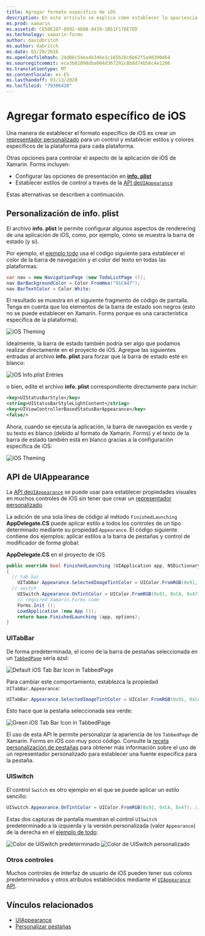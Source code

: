 ```yaml
---
title: Agregar formato específico de iOS
description: En este artículo se explica cómo establecer la apariencia específica de iOS sin usar un representador personalizado de Xamarin. Forms.
ms.prod: xamarin
ms.assetid: CE50E207-D092-4D88-8439-1B51F178E7ED
ms.technology: xamarin-forms
author: davidbritch
ms.author: dabritch
ms.date: 01/29/2016
ms.openlocfilehash: 24d86c54ea4b346e1c165b28c6b62f5a98390d64
ms.sourcegitcommit: eca3b01098dba004d367292c8b0d74b58c4e1206
ms.translationtype: MT
ms.contentlocale: es-ES
ms.lasthandoff: 03/13/2020
ms.locfileid: "79306420"
---
```

# <a name="adding-ios-specific-formatting"></a>Agregar formato específico de iOS

Una manera de establecer el formato específico de iOS es crear un [representador personalizado](~/xamarin-forms/app-fundamentals/custom-renderer/index.md) para un control y establecer estilos y colores específicos de la plataforma para cada plataforma.

Otras opciones para controlar el aspecto de la aplicación de iOS de Xamarin. Forms incluyen:

- Configurar las opciones de presentación en [ **info. plist**](#info-plist)
- Establecer estilos de control a través de la [API de`UIAppearance`](#uiappearance)

Estas alternativas se describen a continuación.

<a name="info-plist"/>

## <a name="customizing-infoplist"></a>Personalización de info. plist

El archivo **info. plist** le permite configurar algunos aspectos de renderering de una aplicación de iOS, como, por ejemplo, cómo se muestra la barra de estado (y si).

Por ejemplo, el [ejemplo todo](https://docs.microsoft.com/samples/xamarin/xamarin-forms-samples/todo) usa el código siguiente para establecer el color de la barra de navegación y el color del texto en todas las plataformas:

```csharp
var nav = new NavigationPage (new TodoListPage ());
nav.BarBackgroundColor = Color.FromHex("91CA47");
nav.BarTextColor = Color.White;
```

El resultado se muestra en el siguiente fragmento de código de pantalla. Tenga en cuenta que los elementos de la barra de estado son negros (esto no se puede establecer en Xamarin. Forms porque es una característica específica de la plataforma).

![](theme-images/status-default-sml.png "iOS Theming")

Idealmente, la barra de estado también podría ser algo que podamos realizar directamente en el proyecto de iOS. Agregue las siguientes entradas al archivo **info. plist** para forzar que la barra de estado esté en blanco:

![](theme-images/info-plist.png "iOS Info.plist Entries")

o bien, edite el archivo **info. plist** correspondiente directamente para incluir:

```xml
<key>UIStatusBarStyle</key>
<string>UIStatusBarStyleLightContent</string>
<key>UIViewControllerBasedStatusBarAppearance</key>
<false/>
```

Ahora, cuando se ejecuta la aplicación, la barra de navegación es verde y su texto es blanco (debido al formato de Xamarin. Forms) *y* el texto de la barra de estado también está en blanco gracias a la configuración específica de iOS:

![](theme-images/status-white-sml.png "iOS Theming")

<a name="uiappearance"/>

## <a name="uiappearance-api"></a>API de UIAppearance

La [API de`UIAppearance`](~/ios/user-interface/ios-ui/introduction-to-the-appearance-api.md) se puede usar para establecer propiedades visuales en muchos controles de iOS *sin* tener que crear un [representador personalizado](~/xamarin-forms/app-fundamentals/custom-renderer/index.md).

La adición de una sola línea de código al método `FinishedLaunching` **AppDelegate.CS** puede aplicar estilo a todos los controles de un tipo determinado mediante su propiedad `Appearance`. El código siguiente contiene dos ejemplos: aplicar estilos a la barra de pestañas y control de modificador de forma global:

**AppDelegate.CS** en el proyecto de iOS

```csharp
public override bool FinishedLaunching (UIApplication app, NSDictionary options)
{
  // tab bar
    UITabBar.Appearance.SelectedImageTintColor = UIColor.FromRGB(0x91, 0xCA, 0x47); // green
  // switch
    UISwitch.Appearance.OnTintColor = UIColor.FromRGB(0x91, 0xCA, 0x47); // green
    // required Xamarin.Forms code
    Forms.Init ();
    LoadApplication (new App ());
    return base.FinishedLaunching (app, options);
}
```

### <a name="uitabbar"></a>UITabBar

De forma predeterminada, el icono de la barra de pestañas seleccionada en un [`TabbedPage`](~/xamarin-forms/app-fundamentals/navigation/tabbed-page.md)
sería azul:

![](theme-images/tabbar-default.png "Default iOS Tab Bar Icon in TabbedPage")

Para cambiar este comportamiento, establezca la propiedad `UITabBar.Appearance`:

```csharp
UITabBar.Appearance.SelectedImageTintColor = UIColor.FromRGB(0x91, 0xCA, 0x47); // green
```

Esto hace que la pestaña seleccionada sea verde:

![](theme-images/tabbar-custom.png "Green iOS Tab Bar Icon in TabbedPage")

El uso de esta API le permite personalizar la apariencia de los `TabbedPage` de Xamarin. Forms en iOS con muy poco código. Consulte la [receta personalización de pestañas](https://github.com/xamarin/recipes/tree/master/Recipes/xamarin-forms/iOS/customize-tabs) para obtener más información sobre el uso de un representador personalizado para establecer una fuente específica para la pestaña.

### <a name="uiswitch"></a>UISwitch

El control `Switch` es otro ejemplo en el que se puede aplicar un estilo sencillo:

```csharp
UISwitch.Appearance.OnTintColor = UIColor.FromRGB(0x91, 0xCA, 0x47); // green
```

Estas dos capturas de pantalla muestran el control `UISwitch` predeterminado a la izquierda y la versión personalizada (valor `Appearance`) de la derecha en el [ejemplo de todo](https://docs.microsoft.com/samples/xamarin/xamarin-forms-samples/todo):

![](theme-images/switch-default.png "Color de UISwitch predeterminado") ![](theme-images/switch-custom.png "Color de UISwitch personalizado")

### <a name="other-controls"></a>Otros controles

Muchos controles de interfaz de usuario de iOS pueden tener sus colores predeterminados y otros atributos establecidos mediante el [`UIAppearance` API](~/ios/user-interface/ios-ui/introduction-to-the-appearance-api.md).

## <a name="related-links"></a>Vínculos relacionados

- [UIAppearance](~/ios/user-interface/ios-ui/introduction-to-the-appearance-api.md)
- [Personalizar pestañas](https://github.com/xamarin/recipes/tree/master/Recipes/xamarin-forms/iOS/customize-tabs)
